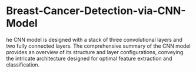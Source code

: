 # Breast-Cancer-Detection-via-CNN-Model
he CNN model is designed with a stack of three convolutional layers and two fully connected layers. The comprehensive summary of the CNN model provides an overview of its structure and layer configurations, conveying the intricate architecture designed for optimal feature extraction and classification. 
